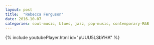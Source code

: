 ```yaml
---
layout: post
title:  "Rebecca Ferguson"
date: 2016-10-07
categories: soul-music, blues, jazz, pop-music, contemporary-R&B
---
```

{% include youtubePlayer.html id="pUUU5LSbYHA" %}
